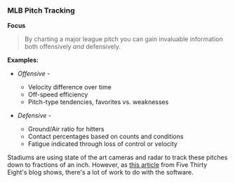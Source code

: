 ### MLB Pitch Tracking  

**Focus**

>By charting a major league pitch you can gain invaluable information both offensively _and_ defensively.  

**Examples:**

* _Offensive_ -  
  * Velocity difference over time
  * Off-speed efficiency
  * Pitch-type tendencies, favorites vs. weaknesses
 
* _Defensive_ -

  * Ground/Air ratio for hitters
  * Contact percentages based on counts and conditions
  * Fatigue indicated through loss of control or velocity 

Stadiums are using state of the art cameras and radar to track these pitches down to fractions of an inch. However, as [this article](https://fivethirtyeight.com/features/baseballs-new-pitch-tracking-system-is-just-a-bit-outside/) from Five Thirty Eight's blog shows, there's a lot of work to do with the software.
